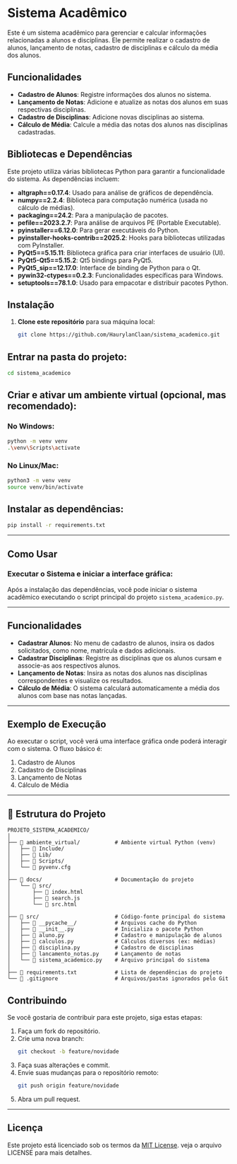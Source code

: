 # Sistema Acadêmico

Este é um sistema acadêmico para gerenciar e calcular informações relacionadas a alunos e disciplinas. Ele permite realizar o cadastro de alunos, lançamento de notas, cadastro de disciplinas e cálculo da média dos alunos.

## Funcionalidades

- **Cadastro de Alunos**: Registre informações dos alunos no sistema.
- **Lançamento de Notas**: Adicione e atualize as notas dos alunos em suas respectivas disciplinas.
- **Cadastro de Disciplinas**: Adicione novas disciplinas ao sistema.
- **Cálculo de Média**: Calcule a média das notas dos alunos nas disciplinas cadastradas.

## Bibliotecas e Dependências

Este projeto utiliza várias bibliotecas Python para garantir a funcionalidade do sistema. As dependências incluem:

- **altgraph==0.17.4**: Usado para análise de gráficos de dependência.
- **numpy==2.2.4**: Biblioteca para computação numérica (usada no cálculo de médias).
- **packaging==24.2**: Para a manipulação de pacotes.
- **pefile==2023.2.7**: Para análise de arquivos PE (Portable Executable).
- **pyinstaller==6.12.0**: Para gerar executáveis do Python.
- **pyinstaller-hooks-contrib==2025.2**: Hooks para bibliotecas utilizadas com PyInstaller.
- **PyQt5==5.15.11**: Biblioteca gráfica para criar interfaces de usuário (UI).
- **PyQt5-Qt5==5.15.2**: Qt5 bindings para PyQt5.
- **PyQt5_sip==12.17.0**: Interface de binding de Python para o Qt.
- **pywin32-ctypes==0.2.3**: Funcionalidades específicas para Windows.
- **setuptools==78.1.0**: Usado para empacotar e distribuir pacotes Python.

## Instalação

1. **Clone este repositório** para sua máquina local:

   ```bash
   git clone https://github.com/HaurylanClaan/sistema_academico.git

## Entrar na pasta do projeto:

```bash
cd sistema_academico
```

## Criar e ativar um ambiente virtual (opcional, mas recomendado):

### No Windows:
```bash
python -m venv venv
.\venv\Scripts\activate
```

### No Linux/Mac:
```bash
python3 -m venv venv
source venv/bin/activate
```

## Instalar as dependências:

```bash
pip install -r requirements.txt
```

---

## Como Usar

### Executar o Sistema e iniciar a interface gráfica:
Após a instalação das dependências, você pode iniciar o sistema acadêmico executando o script principal do projeto `sistema_academico.py`.


---

## Funcionalidades

- **Cadastrar Alunos**: No menu de cadastro de alunos, insira os dados solicitados, como nome, matrícula e dados adicionais.
- **Cadastrar Disciplinas**: Registre as disciplinas que os alunos cursam e associe-as aos respectivos alunos.
- **Lançamento de Notas**: Insira as notas dos alunos nas disciplinas correspondentes e visualize os resultados.
- **Cálculo de Média**: O sistema calculará automaticamente a média dos alunos com base nas notas lançadas.

---

## Exemplo de Execução

Ao executar o script, você verá uma interface gráfica onde poderá interagir com o sistema. O fluxo básico é:

1. Cadastro de Alunos  
2. Cadastro de Disciplinas  
3. Lançamento de Notas  
4. Cálculo de Média  

---

## 📁 Estrutura do Projeto

```
PROJETO_SISTEMA_ACADEMICO/
│
├── 📁 ambiente_virtual/           # Ambiente virtual Python (venv)
│   ├── 📁 Include/
│   ├── 📁 Lib/
│   ├── 📁 Scripts/
│   └── 📄 pyvenv.cfg
│
├── 📁 docs/                       # Documentação do projeto
│   └── 📁 src/
│       ├── 📄 index.html
│       ├── 📄 search.js
│       └── 📄 src.html
│
├── 📁 src/                        # Código-fonte principal do sistema
│   ├── 📁 __pycache__/            # Arquivos cache do Python
│   ├── 📄 __init__.py             # Inicializa o pacote Python
│   ├── 📄 aluno.py                # Cadastro e manipulação de alunos
│   ├── 📄 calculos.py             # Cálculos diversos (ex: médias)
│   ├── 📄 disciplina.py           # Cadastro de disciplinas
│   ├── 📄 lancamento_notas.py     # Lançamento de notas
│   └── 📄 sistema_academico.py    # Arquivo principal do sistema
│
├── 📄 requirements.txt            # Lista de dependências do projeto
└── 📄 .gitignore                  # Arquivos/pastas ignorados pelo Git
```



## Contribuindo

Se você gostaria de contribuir para este projeto, siga estas etapas:

1. Faça um fork do repositório.  
2. Crie uma nova branch:
   ```bash
   git checkout -b feature/novidade
   ```
3. Faça suas alterações e commit.
4. Envie suas mudanças para o repositório remoto:
   ```bash
   git push origin feature/novidade
   ```
5. Abra um pull request.

---

## Licença
Este projeto está licenciado sob os termos da [MIT License](./LICENSE).
veja o arquivo LICENSE para mais detalhes.
